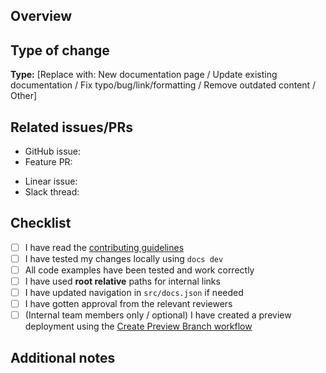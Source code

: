 ## Overview
<!-- Brief description of what documentation is being added/updated -->

## Type of change
**Type:** [Replace with: New documentation page / Update existing documentation / Fix typo/bug/link/formatting / Remove outdated content / Other]

## Related issues/PRs
<!-- Link to related issues, feature PRs, or discussions (if applicable) -->
- GitHub issue:
- Feature PR:

<!-- For LangChain employees, if applicable: -->
- Linear issue:
- Slack thread:

## Checklist
<!-- Put an 'x' in all boxes that apply -->
- [ ] I have read the [contributing guidelines](README.md)
- [ ] I have tested my changes locally using `docs dev`
- [ ] All code examples have been tested and work correctly
- [ ] I have used **root relative** paths for internal links
- [ ] I have updated navigation in `src/docs.json` if needed
- [ ] I have gotten approval from the relevant reviewers
- [ ] (Internal team members only / optional) I have created a preview deployment using the [Create Preview Branch workflow](https://github.com/langchain-ai/docs/actions/workflows/create-preview-branch.yml)

## Additional notes
<!-- Any other information that would be helpful for reviewers -->
